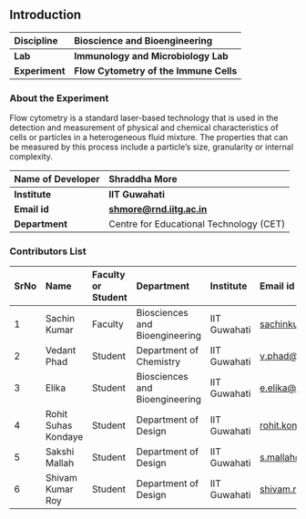 ## Introduction

<b>Discipline | <b>Bioscience and Bioengineering
:--|:--|
<b> Lab | <b> Immunology and Microbiology Lab
<b> Experiment|     <b> Flow Cytometry of the Immune Cells

### About the Experiment 

Flow cytometry is a standard laser-based technology that is used in the detection and measurement of physical and chemical characteristics of cells or particles in a heterogeneous fluid mixture. The properties that can be measured by this process include a particle’s size, granularity or internal complexity.

<b>Name of Developer | <b> Shraddha More 
:--|:--|
<b> Institute | <b>  IIT Guwahati
<b> Email id|     <b>  shmore@rnd.iitg.ac.in
<b> Department |  Centre for Educational Technology (CET) 

### Contributors List

SrNo | Name | Faculty or Student | Department| Institute | Email id
:--|:--|:--|:--|:--|:--|
1 | Sachin Kumar | Faculty | Biosciences and Bioengineering | IIT Guwahati | sachinku@iitg.ac.in
2 | Vedant Phad | Student |  Department of Chemistry | IIT Guwahati | v.phad@iitg.ac.in
3 | Elika | Student | Biosciences and Bioengineering | IIT Guwahati | e.elika@iitg.ac.in
4 | Rohit Suhas Kondaye | Student | Department of Design | IIT Guwahati | rohit.kondaye@iitg.ac.in
5 | Sakshi Mallah | Student | Department of Design | IIT Guwahati | s.mallah@iitg.ac.in
6 | Shivam Kumar Roy | Student | Department of Design | IIT Guwahati | shivam.roy@iitg.ac.in

